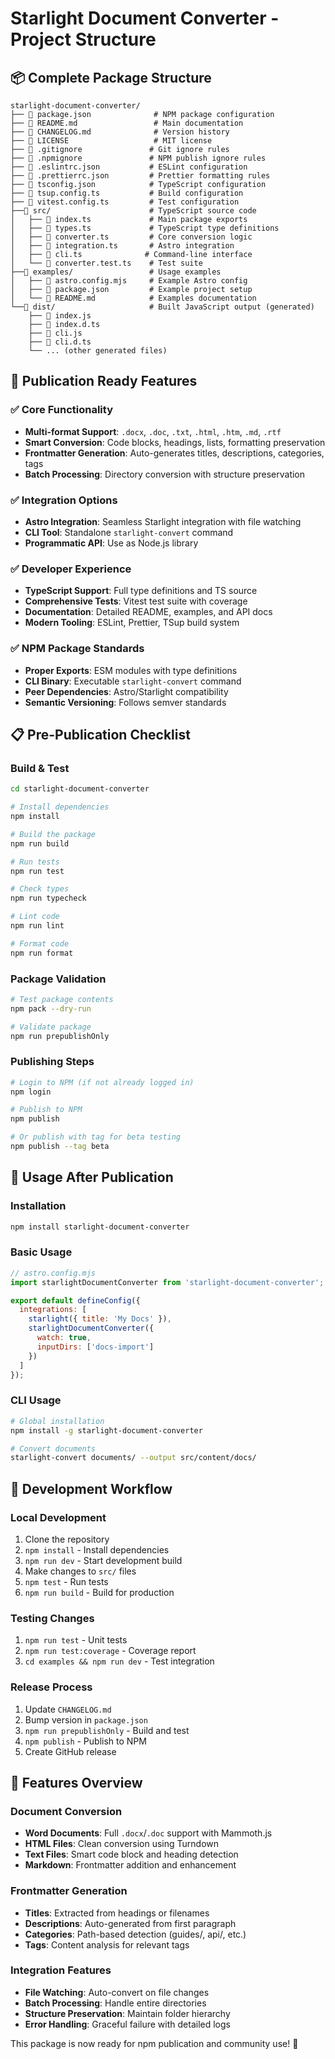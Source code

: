 # Starlight Document Converter - Project Structure

## 📦 Complete Package Structure

```
starlight-document-converter/
├── 📄 package.json              # NPM package configuration
├── 📄 README.md                 # Main documentation
├── 📄 CHANGELOG.md              # Version history
├── 📄 LICENSE                   # MIT license
├── 📄 .gitignore               # Git ignore rules
├── 📄 .npmignore               # NPM publish ignore rules
├── 📄 .eslintrc.json           # ESLint configuration
├── 📄 .prettierrc.json         # Prettier formatting rules
├── 📄 tsconfig.json            # TypeScript configuration  
├── 📄 tsup.config.ts           # Build configuration
├── 📄 vitest.config.ts         # Test configuration
├──📁 src/                      # TypeScript source code
│   ├── 📄 index.ts             # Main package exports
│   ├── 📄 types.ts             # TypeScript type definitions
│   ├── 📄 converter.ts         # Core conversion logic
│   ├── 📄 integration.ts       # Astro integration
│   ├── 📄 cli.ts              # Command-line interface
│   └── 📄 converter.test.ts    # Test suite
├──📁 examples/                 # Usage examples
│   ├── 📄 astro.config.mjs     # Example Astro config
│   ├── 📄 package.json         # Example project setup
│   └── 📄 README.md            # Examples documentation
└──📁 dist/                     # Built JavaScript output (generated)
    ├── 📄 index.js
    ├── 📄 index.d.ts
    ├── 📄 cli.js
    ├── 📄 cli.d.ts
    └── ... (other generated files)
```

## 🚀 Publication Ready Features

### ✅ **Core Functionality**
- **Multi-format Support**: `.docx`, `.doc`, `.txt`, `.html`, `.htm`, `.md`, `.rtf`
- **Smart Conversion**: Code blocks, headings, lists, formatting preservation
- **Frontmatter Generation**: Auto-generates titles, descriptions, categories, tags
- **Batch Processing**: Directory conversion with structure preservation

### ✅ **Integration Options**
- **Astro Integration**: Seamless Starlight integration with file watching
- **CLI Tool**: Standalone `starlight-convert` command
- **Programmatic API**: Use as Node.js library

### ✅ **Developer Experience**
- **TypeScript Support**: Full type definitions and TS source
- **Comprehensive Tests**: Vitest test suite with coverage
- **Documentation**: Detailed README, examples, and API docs
- **Modern Tooling**: ESLint, Prettier, TSup build system

### ✅ **NPM Package Standards**
- **Proper Exports**: ESM modules with type definitions
- **CLI Binary**: Executable `starlight-convert` command
- **Peer Dependencies**: Astro/Starlight compatibility
- **Semantic Versioning**: Follows semver standards

## 📋 Pre-Publication Checklist

### Build & Test
```bash
cd starlight-document-converter

# Install dependencies
npm install

# Build the package
npm run build

# Run tests
npm run test

# Check types
npm run typecheck

# Lint code
npm run lint

# Format code
npm run format
```

### Package Validation
```bash
# Test package contents
npm pack --dry-run

# Validate package
npm run prepublishOnly
```

### Publishing Steps
```bash
# Login to NPM (if not already logged in)
npm login

# Publish to NPM
npm publish

# Or publish with tag for beta testing
npm publish --tag beta
```

## 🎯 Usage After Publication

### Installation
```bash
npm install starlight-document-converter
```

### Basic Usage
```js
// astro.config.mjs
import starlightDocumentConverter from 'starlight-document-converter';

export default defineConfig({
  integrations: [
    starlight({ title: 'My Docs' }),
    starlightDocumentConverter({
      watch: true,
      inputDirs: ['docs-import']
    })
  ]
});
```

### CLI Usage
```bash
# Global installation
npm install -g starlight-document-converter

# Convert documents
starlight-convert documents/ --output src/content/docs/
```

## 🔄 Development Workflow

### Local Development
1. Clone the repository
2. `npm install` - Install dependencies  
3. `npm run dev` - Start development build
4. Make changes to `src/` files
5. `npm test` - Run tests
6. `npm run build` - Build for production

### Testing Changes
1. `npm run test` - Unit tests
2. `npm run test:coverage` - Coverage report
3. `cd examples && npm run dev` - Test integration

### Release Process
1. Update `CHANGELOG.md`
2. Bump version in `package.json`
3. `npm run prepublishOnly` - Build and test
4. `npm publish` - Publish to NPM
5. Create GitHub release

## 🌟 Features Overview

### Document Conversion
- **Word Documents**: Full `.docx`/`.doc` support with Mammoth.js
- **HTML Files**: Clean conversion using Turndown
- **Text Files**: Smart code block and heading detection
- **Markdown**: Frontmatter addition and enhancement

### Frontmatter Generation
- **Titles**: Extracted from headings or filenames
- **Descriptions**: Auto-generated from first paragraph
- **Categories**: Path-based detection (guides/, api/, etc.)
- **Tags**: Content analysis for relevant tags

### Integration Features
- **File Watching**: Auto-convert on file changes
- **Batch Processing**: Handle entire directories
- **Structure Preservation**: Maintain folder hierarchy
- **Error Handling**: Graceful failure with detailed logs

This package is now ready for npm publication and community use! 🎉